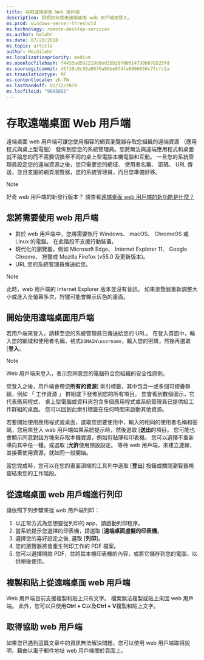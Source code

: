 ```yaml
---
title: 存取遠端桌面 Web 用戶端
description: 說明如何使用遠端桌面 web 用戶端來登入。
ms.prod: windows-server-threshold
ms.technology: remote-desktop-services
ms.author: helohr
ms.date: 07/20/2018
ms.topic: article
author: Heidilohr
ms.localizationpriority: medium
ms.openlocfilehash: f4433ad592219d6ed15b28fd0514790b078525fd
ms.sourcegitcommit: d5f10c0c98a9976a86be9f4fa8866650c7fcfc1a
ms.translationtype: MT
ms.contentlocale: zh-TW
ms.lasthandoff: 02/12/2019
ms.locfileid: "9065855"
---
```

# 存取遠端桌面 Web 用戶端

遠端桌面 web 用戶端可讓您使用相容的網頁瀏覽器存取您組織的遠端資源 （應用程式與桌上型電腦） 發佈到您您的系統管理員。您將無法與遠端應用程式和桌面就不論您的而不需要切換至不同的桌上型電腦本機電腦和互動。 一旦您的系統管理員設定您的遠端資源之後，您只需要您的網域、 使用者名稱、 密碼、 URL 傳送，並且支援的網頁瀏覽器，您的系統管理員，而且您準備好移。

>[!NOTE]
>好奇 web 用戶端的新發行版本？ 請查看[遠端桌面 web 用戶端的新功能是什麼？](web-client-whatsnew.md)

## 您將需要使用 web 用戶端

* 對於 web 用戶端中，您將需要執行 Windows、 macOS、 ChromeOS 或 Linux 的電腦。 在此階段不支援行動裝置。
* 現代化的瀏覽器，例如 Microsoft Edge、 Internet Explorer 11、 Google Chrome、 狩獵或 Mozilla Firefox (v55.0 及更新版本)。
* URL 您的系統管理員傳送給您。

>[!NOTE]
>此時，web 用戶端的 Internet Explorer 版本並沒有音訊。
>如果瀏覽器重新調整大小或進入全螢幕多次，狩獵可能會顯示灰色的畫面。

## 開始使用遠端桌面用戶端

若用戶端來登入，請移至您的系統管理員已傳送給您的 URL。 在登入頁面中，輸入您的網域和使用者名稱，格式```DOMAIN\username```，輸入您的密碼，然後再選取 [**登入**。

>[!NOTE]
>Web 用戶端來登入，表示您同意您的電腦符合您組織的安全性原則。

您登入之後，用戶端會帶您**所有的資源**] 索引標籤，其中包含一或多個可摺疊群組，例如 「 工作資源 」 群組底下發佈到您的所有項目。 您會看到數個圖示，它代表應用程式、 桌上型電腦或資料夾包含多個應用程式或系統管理員已提供給工作群組的桌面。 您可以回到此索引標籤在任何時間來啟動其他資源。

若要開始使用應用程式或桌面，選取您想要使用中，輸入的相同的使用者名稱和密碼，您用來登入 web 用戶端如果系統提示時，然後選取 [**送出**的項目。 您可能也會顯示同意對話方塊來存取本機資源，例如剪貼簿和印表機。 您可以選擇不重新導向其中任一種，或選取 [**允許**使用預設設定。 等待 web 用戶端，來建立連線，並接著使用資源，就如同一般開始。

當您完成時，您可以在您的畫面頂端的工具列中選取 [**登出**] 按鈕或關閉瀏覽器視窗結束您的工作階段。

## 從遠端桌面 web 用戶端進行列印

請依照下列步驟來從 web 用戶端列印：

1. 以正常方式為您想要從列印的 app，請啟動列印程序。
2. 當系統提示您選擇的印表機，請選取 [**遠端桌面虛擬的印表機**。
3. 選擇您的喜好設定之後, 選取 [**列印**]。
4. 您的瀏覽器將會產生列印工作的 PDF 檔案。
5. 您可以選擇開啟 PDF，並將其本機印表機的內容，或將它儲存到您的電腦，以供稍後使用。

## 複製和貼上從遠端桌面 web 用戶端

Web 用戶端目前支援複製和貼上只有文字。 檔案無法複製或貼上來回 web 用戶端。 此外，您可以只使用**Ctrl + C**以及**Ctrl + V**複製和貼上文字。

## 取得協助 web 用戶端

如果您已遇到這篇文章中的資訊無法解決問題，您可以使用 web 用戶端取得說明，藉由以電子郵件地址 web 用戶端關於頁面上。